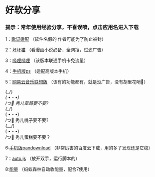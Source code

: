 # 好软分享
### 提示：常年使用经验分享，不喜误喷，点击应用名进入下载
1：[歌词适配](http://t.cn/AiKYNuL7)
（软件名假的 作者可能为了防止被封）

2：[坏坏猫](http://t.cn/Ai9b8Vec)
（看漫画小说必备，全网搜，过滤广告）

3：[哔哩哔哩](http://t.cn/Ai9bD4oB)
（该版本联通手机卡免流量）

4：[手机版ps](http://t.cn/Ai9bkPur)
（适配高版本手机）

5：[网易云音乐联想版](https://www.lanzous.com/i4d2ush)
（该有的功能都有，就是没广告，没有胡里花哨🌸）

 {\__/}<br>
 ( • - •)<br>
 /つ🍓 秀儿草莓要不要?<br>
 {\__/}<br>
 ( • - •)<br>
 /つ🍑 秀儿桃子要不要?<br>
 {\__/}<br>
 ( • - •)<br>
 /つ🎂 秀儿蛋糕要不要？<br>

6:[手机版pandownload](https://www.lanzous.com/i4d209i)
（非常厉害的百度云下载，用的多了发现还是它稳）

7：[auto.js](https://www.lanzous.com/i4d1yyb)
（放开双手，运行脚本的）

8:[能量]()
（蚂蚁森林自动收能量，配合7使用）

